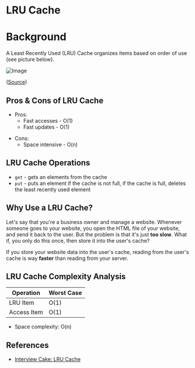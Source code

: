 # LRU Cache

# Background

A Least Recently Used (LRU) Cache organizes items based on order of use (see picture below).

![Image](https://www.interviewcake.com/images/svgs/lru_cache__doubly_linked_list.svg?bust=206)

([Source](https://www.interviewcake.com/concept/cpp/lru-cache))

## Pros & Cons of LRU Cache

-   Pros:
    -   Fast accesses - O(1)
    -   Fast updates - O(1)

*   Cons:
    -   Space intensive - O(n)

## LRU Cache Operations

-   `get` - gets an elements from the cache
-   `put` - puts an element if the cache is not full, if the cache is full, deletes the least recently used element

## Why Use a LRU Cache?

Let's say that you're a business owner and manage a website. Whenever someone goes to your website, you open the HTML file of your website, and send it back to the user. But the problem is that it's just **too slow**. What if, you only do this once, then store it into the user's cache?

If you store your website data into the user's cache, reading from the user's cache is way **faster** than reading from your server.

## LRU Cache Complexity Analysis

| Operation   | Worst Case |
| ----------- | ---------- |
| LRU Item    | O(1)       |
| Access Item | O(1)       |

-   Space complexity: O(n)

## References

-   [Interview Cake: LRU Cache](https://www.interviewcake.com/concept/cpp/lru-cache?)
